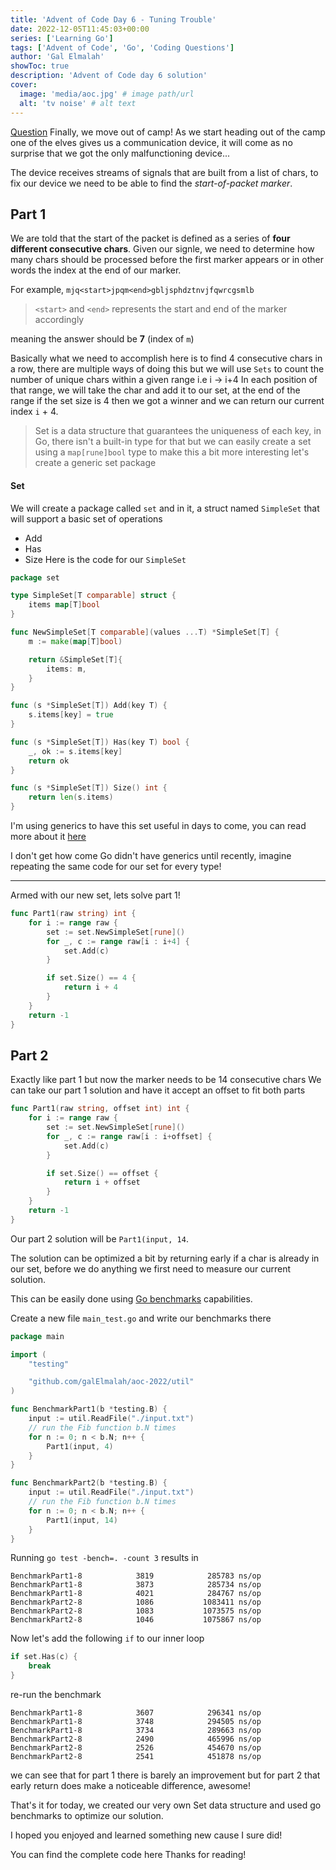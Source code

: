 ```yaml
---
title: 'Advent of Code Day 6 - Tuning Trouble'
date: 2022-12-05T11:45:03+00:00
series: ['Learning Go']
tags: ['Advent of Code', 'Go', 'Coding Questions']
author: 'Gal Elmalah'
showToc: true
description: 'Advent of Code day 6 solution'
cover:
  image: 'media/aoc.jpg' # image path/url
  alt: 'tv noise' # alt text
---
```


[Question](https://adventofcode.com/2022/day/6)
Finally, we move out of camp!
As we start heading out of the camp one of the elves gives us a communication device, it will come as no surprise that we got the only malfunctioning device...

The device receives streams of signals that are built from a list of chars, to fix our device we need to be able to find the _start-of-packet marker_.

## Part 1

We are told that the start of the packet is defined as a series of **four different consecutive chars**.
Given our signle, we need to determine how many chars should be processed before the first marker appears or in other words the index at the end of our marker.

For example, `mjq<start>jpqm<end>gbljsphdztnvjfqwrcgsmlb`

> `<start>` and `<end>` represents the start and end of the marker accordingly

meaning the answer should be **7** (index of `m`)

Basically what we need to accomplish here is to find 4 consecutive chars in a row, there are multiple ways of doing this but we will use `Sets` to count the number of unique chars within a given range i.e i -> i+4
In each position of that range, we will take the char and add it to our set, at the end of the range if the set size is 4 then we got a winner and we can return our current index `i` + 4.

> Set is a data structure that guarantees the uniqueness of each key, in Go, there isn't a built-in type for that but we can easily create a set using a `map[rune]bool` type to make this a bit more interesting let's create a generic set package

#### Set

We will create a package called `set` and in it, a struct named `SimpleSet` that will support a basic set of operations

- Add
- Has
- Size
  Here is the code for our `SimpleSet`

```go
package set

type SimpleSet[T comparable] struct {
	items map[T]bool
}

func NewSimpleSet[T comparable](values ...T) *SimpleSet[T] {
	m := make(map[T]bool)

	return &SimpleSet[T]{
		items: m,
	}
}

func (s *SimpleSet[T]) Add(key T) {
	s.items[key] = true
}

func (s *SimpleSet[T]) Has(key T) bool {
	_, ok := s.items[key]
	return ok
}

func (s *SimpleSet[T]) Size() int {
	return len(s.items)
}

```

I'm using generics to have this set useful in days to come, you can read more about it [here](https://go.dev/blog/intro-generics)

I don't get how come Go didn't have generics until recently, imagine repeating the same code for our set for every type!

---

Armed with our new set, lets solve part 1!

```go
func Part1(raw string) int {
	for i := range raw {
		set := set.NewSimpleSet[rune]()
		for _, c := range raw[i : i+4] {
			set.Add(c)
		}

		if set.Size() == 4 {
			return i + 4
		}
	}
	return -1
}
```

## Part 2

Exactly like part 1 but now the marker needs to be 14 consecutive chars
We can take our part 1 solution and have it accept an offset to fit both parts

```go
func Part1(raw string, offset int) int {
	for i := range raw {
		set := set.NewSimpleSet[rune]()
		for _, c := range raw[i : i+offset] {
			set.Add(c)
		}

		if set.Size() == offset {
			return i + offset
		}
	}
	return -1
}
```

Our part 2 solution will be `Part1(input, 14`.

The solution can be optimized a bit by returning early if a char is already in our set, before we do anything we first need to measure our current solution.

This can be easily done using [Go benchmarks](https://pkg.go.dev/testing#hdr-Benchmarks) capabilities.

Create a new file `main_test.go` and write our benchmarks there

```go
package main

import (
	"testing"

	"github.com/galElmalah/aoc-2022/util"
)

func BenchmarkPart1(b *testing.B) {
	input := util.ReadFile("./input.txt")
	// run the Fib function b.N times
	for n := 0; n < b.N; n++ {
		Part1(input, 4)
	}
}

func BenchmarkPart2(b *testing.B) {
	input := util.ReadFile("./input.txt")
	// run the Fib function b.N times
	for n := 0; n < b.N; n++ {
		Part1(input, 14)
	}
}

```

Running `go test -bench=. -count 3` results in

```
BenchmarkPart1-8            3819            285783 ns/op
BenchmarkPart1-8            3873            285734 ns/op
BenchmarkPart1-8            4021            284767 ns/op
BenchmarkPart2-8            1086           1083411 ns/op
BenchmarkPart2-8            1083           1073575 ns/op
BenchmarkPart2-8            1046           1075867 ns/op
```

Now let's add the following `if` to our inner loop

```go
if set.Has(c) {
    break
}
```

re-run the benchmark

```
BenchmarkPart1-8            3607            296341 ns/op
BenchmarkPart1-8            3748            294505 ns/op
BenchmarkPart1-8            3734            289663 ns/op
BenchmarkPart2-8            2490            465996 ns/op
BenchmarkPart2-8            2526            454670 ns/op
BenchmarkPart2-8            2541            451878 ns/op
```

we can see that for part 1 there is barely an improvement but for part 2 that early return does make a noticeable difference, awesome!

That's it for today, we created our very own Set data structure and used go benchmarks to optimize our solution.

I hoped you enjoyed and learned something new cause I sure did!

You can find the complete code here
Thanks for reading!
